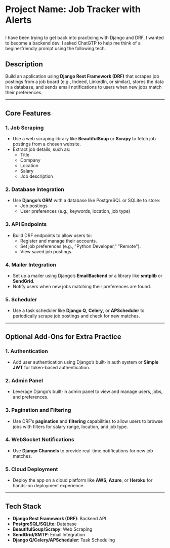 # **Project Name:** Job Tracker with Alerts  

## 
I have been trying to get back into practicing with Django and DRF, I wanted to become a backend dev. I asked ChatGTP to help me think of a beginerfriendly prompt using the following tech. 

## **Description**  
Build an application using **Django Rest Framework (DRF)** that scrapes job postings from a job board (e.g., Indeed, LinkedIn, or similar), stores the data in a database, and sends email notifications to users when new jobs match their preferences.  

---

## **Core Features**  

### 1. **Job Scraping**  
- Use a web scraping library like **BeautifulSoup** or **Scrapy** to fetch job postings from a chosen website.  
- Extract job details, such as:  
  - Title  
  - Company  
  - Location  
  - Salary  
  - Job description  

### 2. **Database Integration**  
- Use **Django’s ORM** with a database like PostgreSQL or SQLite to store:  
  - Job postings  
  - User preferences (e.g., keywords, location, job type)  

### 3. **API Endpoints**  
- Build DRF endpoints to allow users to:  
  - Register and manage their accounts.  
  - Set job preferences (e.g., "Python Developer," "Remote").  
  - View saved job postings.  

### 4. **Mailer Integration**  
- Set up a mailer using Django’s **EmailBackend** or a library like **smtplib** or **SendGrid**.  
- Notify users when new jobs matching their preferences are found.  

### 5. **Scheduler**  
- Use a task scheduler like **Django Q**, **Celery**, or **APScheduler** to periodically scrape job postings and check for new matches.  

---

## **Optional Add-Ons for Extra Practice**  

### 1. **Authentication**  
- Add user authentication using Django’s built-in auth system or **Simple JWT** for token-based authentication.  

### 2. **Admin Panel**  
- Leverage Django’s built-in admin panel to view and manage users, jobs, and preferences.  

### 3. **Pagination and Filtering**  
- Use DRF’s **pagination** and **filtering** capabilities to allow users to browse jobs with filters for salary range, location, and job type.  

### 4. **WebSocket Notifications**  
- Use **Django Channels** to provide real-time notifications for new job matches.  

### 5. **Cloud Deployment**  
- Deploy the app on a cloud platform like **AWS**, **Azure**, or **Heroku** for hands-on deployment experience.  

---

## **Tech Stack**  

- **Django Rest Framework (DRF)**: Backend API  
- **PostgreSQL/SQLite**: Database  
- **BeautifulSoup/Scrapy**: Web Scraping  
- **SendGrid/SMTP**: Email Integration  
- **Django Q/Celery/APScheduler**: Task Scheduling  
